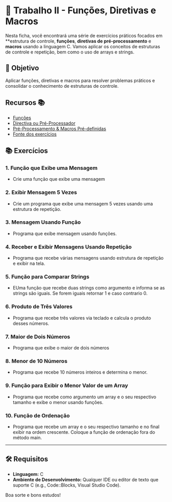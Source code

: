 # 📝 Trabalho II - Funções, Diretivas e Macros

Nesta ficha, você encontrará uma série de exercícios práticos focados em **estrutura de controle, **funções**, **diretivas de pré-processamento** e **macros** usando a linguagem C. Vamos aplicar os conceitos de estruturas de controle e repetição, bem como o uso de arrays e strings.

## 📌 Objetivo

Aplicar funções, diretivas e macros para resolver problemas práticos e consolidar o conhecimento de estruturas de controle.

## Recursos 📚

- [Funções](http://sgeraldoc.blogspot.com/2019/04/funcoes.html)
- [Directiva ou Pré-Processador](http://sgeraldoc.blogspot.com/2019/04/directiva-ou-pre-processor.html)
- [Pré-Processamento & Macros Pré-definidas](http://sgeraldoc.blogspot.com/2020/05/pre-processamento.html)
- [Fonte dos exercícios](http://sgeraldoc.blogspot.com/2020/09/exercicios-de-aplicacao.html)

## 📚 Exercícios

### 1. **Função que Exibe uma Mensagem**
   - Crie uma função que exibe uma mensagem

### 2. **Exibir Mensagem 5 Vezes**
   - Crie um programa que exibe uma mensagem 5 vezes usando uma estrutura de repetição.

### 3. **Mensagem Usando Função**
   - Programa que exibe mensagem usando funções.

### 4. **Receber e Exibir Mensagens Usando Repetição**
   - Programa que recebe várias mensagens usando estrutura de repetição e exibir na tela.

### 5. **Função para Comparar Strings**
   - EUma função que recebe duas strings como argumento e informa se as strings são iguais. Se forem iguais retornar 1 e caso contrario 0.

### 6. **Produto de Três Valores**
   - Programa que recebe três valores via teclado e calcula o produto desses números.

### 7. **Maior de Dois Números**
   - Programa que exibe o maior de dois números

### 8. **Menor de 10 Números**
   - Programa que recebe 10 números inteiros e determina o menor.

### 9. **Função para Exibir o Menor Valor de um Array**
   - Programa que recebe como argumento um array e o seu respectivo tamanho e exibe o menor usando funções.

### 10. **Função de Ordenação**
   - Programa que recebe um array e o seu respectivo tamanho e no final exibir na ordem crescente. Coloque a função de ordenação fora do método main.

---

## 🛠️ Requisitos

- **Linguagem:** C
- **Ambiente de Desenvolvimento:** Qualquer IDE ou editor de texto que suporte C (e.g., Code::Blocks, Visual Studio Code).

Boa sorte e bons estudos!

